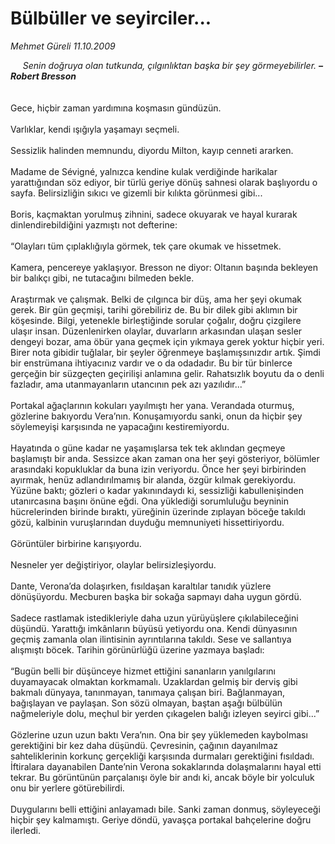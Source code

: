 # Bülbüller ve seyirciler...

*Mehmet Güreli 11.10.2009*

<div class="taraf_structure_2col_1zq">
<div class="margen_n">



 <p><i>     Senin doğruya olan tutkunda, çılgınlıktan başka bir şey görmeyebilirler.</i> <i><strong>–Robert Bresson</strong></i>   <br/><br/><br/>Gece, hiçbir zaman yardımına koşmasın gündüzün. <br/><br/>Varlıklar, kendi ışığıyla yaşamayı seçmeli. <br/><br/>Sessizlik halinden memnundu, diyordu Milton, kayıp cenneti ararken. <br/><br/>Madame de Sévigné, yalnızca kendine kulak verdiğinde harikalar yarattığından söz ediyor, bir türlü geriye dönüş sahnesi olarak başlıyordu o sayfa. Belirsizliğin sıkıcı ve gizemli bir kılıkta görünmesi gibi... <br/><br/>Boris, kaçmaktan yorulmuş zihnini, sadece okuyarak ve hayal kurarak dinlendirebildiğini yazmıştı not defterine: <br/><br/>“Olayları tüm çıplaklığıyla görmek, tek çare okumak ve hissetmek. <br/><br/>Kamera, pencereye yaklaşıyor. Bresson ne diyor: Oltanın başında bekleyen bir balıkçı gibi, ne tutacağını bilmeden bekle. <br/><br/>Araştırmak ve çalışmak. Belki de çılgınca bir düş, ama her şeyi okumak gerek. Bir gün geçmişi, tarihi görebiliriz de. Bu bir dilek gibi aklımın bir köşesinde. Bilgi, yetenekle birleştiğinde sorular çoğalır, doğru çizgilere ulaşır insan. Düzenlenirken olaylar, duvarların arkasından ulaşan sesler dengeyi bozar, ama öbür yana geçmek için yıkmaya gerek yoktur hiçbir yeri. Birer nota gibidir tuğlalar, bir şeyler öğrenmeye başlamışsınızdır artık. Şimdi bir enstrümana ihtiyacınız vardır ve o da odadadır. Bu bir tür binlerce gerçeğin bir süzgeçten geçirilişi anlamına gelir. Rahatsızlık boyutu da o denli fazladır, ama utanmayanların utancının pek azı yazılıdır...” <br/><br/>Portakal ağaçlarının kokuları yayılmıştı her yana. Verandada oturmuş, gözlerine bakıyordu Vera’nın. Konuşamıyordu sanki, onun da hiçbir şey söylemeyişi karşısında ne yapacağını kestiremiyordu. <br/><br/>Hayatında o güne kadar ne yaşamışlarsa tek tek aklından geçmeye başlamıştı bir anda. Sessizce akan zaman ona her şeyi gösteriyor, bölümler arasındaki kopukluklar da buna izin veriyordu. Önce her şeyi birbirinden ayırmak, henüz adlandırılmamış bir alanda, özgür kılmak gerekiyordu. Yüzüne baktı; gözleri o kadar yakınındaydı ki, sessizliği kabullenişinden utanırcasına başını önüne eğdi. Ona yüklediği sorumluluğu beyninin hücrelerinden birinde bıraktı, yüreğinin üzerinde zıplayan böceğe takıldı gözü, kalbinin vuruşlarından duyduğu memnuniyeti hissettiriyordu. <br/><br/>Görüntüler birbirine karışıyordu. <br/><br/>Nesneler yer değiştiriyor, olaylar belirsizleşiyordu. <br/><br/>Dante, Verona’da dolaşırken, fısıldaşan karaltılar tanıdık yüzlere dönüşüyordu. Mecburen başka bir sokağa sapmayı daha uygun gördü. <br/><br/>Sadece rastlamak istedikleriyle daha uzun yürüyüşlere çıkılabileceğini düşündü. Yarattığı imkânların büyüsü yetiyordu ona. Kendi dünyasının geçmiş zamanla olan ilintisinin ayrıntılarına takıldı. Sese ve sallantıya alışmıştı böcek. Tarihin görünürlüğü üzerine yazmaya başladı: <br/><br/>“Bugün belli bir düşünceye hizmet ettiğini sananların yanılgılarını duyamayacak olmaktan korkmamalı. Uzaklardan gelmiş bir derviş gibi bakmalı dünyaya, tanınmayan, tanımaya çalışan biri. Bağlanmayan, bağışlayan ve paylaşan. Son sözü olmayan, baştan aşağı bülbülün nağmeleriyle dolu, meçhul bir yerden çıkagelen balığı izleyen seyirci gibi...” <br/><br/>Gözlerine uzun uzun baktı Vera’nın. Ona bir şey yüklemeden kaybolması gerektiğini bir kez daha düşündü. Çevresinin, çağının dayanılmaz sahteliklerinin korkunç gerçekliği karşısında durmaları gerektiğini fısıldadı. İftiralara dayanabilen Dante’nin Verona sokaklarında dolaşmalarını hayal etti tekrar. Bu görüntünün parçalanışı öyle bir andı ki, ancak böyle bir yolculuk onu bir yerlere götürebilirdi. <br/><br/>Duygularını belli ettiğini anlayamadı bile. Sanki zaman donmuş, söyleyeceği hiçbir şey kalmamıştı. Geriye döndü, yavaşça portakal bahçelerine doğru ilerledi.</p>
<br/>
<br/>
<br/>



<br/>


<div id="taraf_not">
</div>

</div>


</div>
